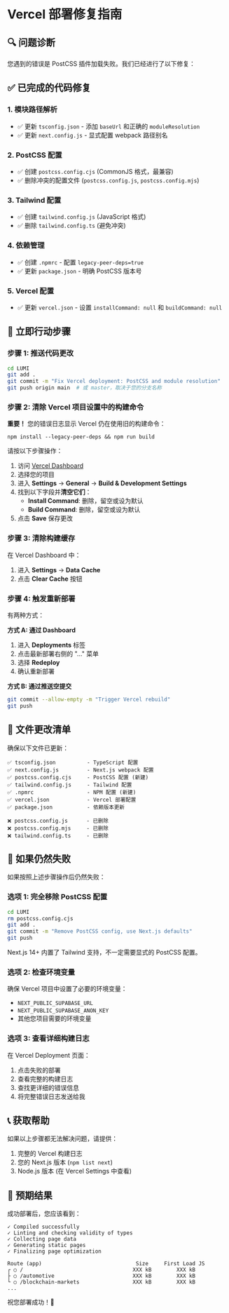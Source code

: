 # Vercel 部署修复指南

## 🔍 问题诊断

您遇到的错误是 PostCSS 插件加载失败。我们已经进行了以下修复：

## ✅ 已完成的代码修复

### 1. 模块路径解析
- ✅ 更新 `tsconfig.json` - 添加 `baseUrl` 和正确的 `moduleResolution`
- ✅ 更新 `next.config.js` - 显式配置 webpack 路径别名

### 2. PostCSS 配置
- ✅ 创建 `postcss.config.cjs` (CommonJS 格式，最兼容)
- ✅ 删除冲突的配置文件 (`postcss.config.js`, `postcss.config.mjs`)

### 3. Tailwind 配置
- ✅ 创建 `tailwind.config.js` (JavaScript 格式)
- ✅ 删除 `tailwind.config.ts` (避免冲突)

### 4. 依赖管理
- ✅ 创建 `.npmrc` - 配置 `legacy-peer-deps=true`
- ✅ 更新 `package.json` - 明确 PostCSS 版本号

### 5. Vercel 配置
- ✅ 更新 `vercel.json` - 设置 `installCommand: null` 和 `buildCommand: null`

## 🚀 立即行动步骤

### 步骤 1: 推送代码更改

```bash
cd LUMI
git add .
git commit -m "Fix Vercel deployment: PostCSS and module resolution"
git push origin main  # 或 master，取决于您的分支名称
```

### 步骤 2: 清除 Vercel 项目设置中的构建命令

**重要！** 您的错误日志显示 Vercel 仍在使用旧的构建命令：
```
npm install --legacy-peer-deps && npm run build
```

请按以下步骤操作：

1. 访问 [Vercel Dashboard](https://vercel.com/dashboard)
2. 选择您的项目
3. 进入 **Settings** → **General** → **Build & Development Settings**
4. 找到以下字段并**清空它们**：
   - **Install Command**: 删除，留空或设为默认
   - **Build Command**: 删除，留空或设为默认
5. 点击 **Save** 保存更改

### 步骤 3: 清除构建缓存

在 Vercel Dashboard 中：
1. 进入 **Settings** → **Data Cache**
2. 点击 **Clear Cache** 按钮

### 步骤 4: 触发重新部署

有两种方式：

**方式 A: 通过 Dashboard**
1. 进入 **Deployments** 标签
2. 点击最新部署右侧的 "..." 菜单
3. 选择 **Redeploy**
4. 确认重新部署

**方式 B: 通过推送空提交**
```bash
git commit --allow-empty -m "Trigger Vercel rebuild"
git push
```

## 📝 文件更改清单

确保以下文件已更新：

```
✅ tsconfig.json          - TypeScript 配置
✅ next.config.js         - Next.js webpack 配置
✅ postcss.config.cjs     - PostCSS 配置 (新建)
✅ tailwind.config.js     - Tailwind 配置
✅ .npmrc                 - NPM 配置 (新建)
✅ vercel.json            - Vercel 部署配置
✅ package.json           - 依赖版本更新

❌ postcss.config.js      - 已删除
❌ postcss.config.mjs     - 已删除
❌ tailwind.config.ts     - 已删除
```

## 🔧 如果仍然失败

如果按照上述步骤操作后仍然失败：

### 选项 1: 完全移除 PostCSS 配置
```bash
cd LUMI
rm postcss.config.cjs
git add .
git commit -m "Remove PostCSS config, use Next.js defaults"
git push
```

Next.js 14+ 内置了 Tailwind 支持，不一定需要显式的 PostCSS 配置。

### 选项 2: 检查环境变量

确保 Vercel 项目中设置了必要的环境变量：
- `NEXT_PUBLIC_SUPABASE_URL`
- `NEXT_PUBLIC_SUPABASE_ANON_KEY`
- 其他您项目需要的环境变量

### 选项 3: 查看详细构建日志

在 Vercel Deployment 页面：
1. 点击失败的部署
2. 查看完整的构建日志
3. 查找更详细的错误信息
4. 将完整错误日志发送给我

## 📞 获取帮助

如果以上步骤都无法解决问题，请提供：
1. 完整的 Vercel 构建日志
2. 您的 Next.js 版本 (`npm list next`)
3. Node.js 版本 (在 Vercel Settings 中查看)

## 🎯 预期结果

成功部署后，您应该看到：
```
✓ Compiled successfully
✓ Linting and checking validity of types
✓ Collecting page data
✓ Generating static pages
✓ Finalizing page optimization

Route (app)                              Size     First Load JS
┌ ○ /                                   XXX kB        XXX kB
├ ○ /automotive                         XXX kB        XXX kB
└ ○ /blockchain-markets                 XXX kB        XXX kB
...
```

祝您部署成功！🎉

